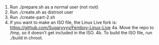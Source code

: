 1. Run ./prepare.sh as a normal user (not root)
2. Run ./create.sh as distroot user
3. Run ./create-part-2.sh
4. If you want to make an ISO file, the Linux Live fork is: https://github.com/Sugaryyyy/Femboy-Linux-Live
4a. Move the repo to /tmp, so it doesn't get included in the ISO.
4b. To build the ISO file, run ./build in chroot. 